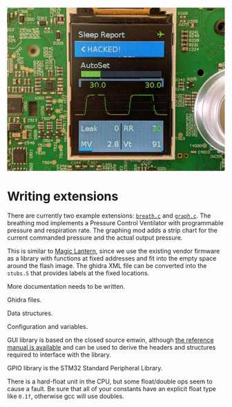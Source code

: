 ![`sprintf` on the screen](/images/sprintf.jpg)

# Writing extensions

There are currently two example extensions: [`breath.c`](https://github.com/osresearch/airbreak/blob/master/breath.c) and [`graph.c`](https://github.com/osresearch/airbreak/blob/master/graph.c).
The breathing mod implements a Pressure Control Ventilator with programmable
pressure and respiration rate.  The graphing mod adds a strip chart for the
current commanded pressure and the actual output pressure.

This is similar to [Magic Lantern](https://magiclantern.fm), since we use the
existing vendor firmware as a library with functions at fixed addresses and fit into
the empty space around the flash image.  The ghidra XML file can be converted into
the `stubs.S` that provides labels at the fixed locations.

More documentation needs to be written.


Ghidra files.

Data structures.

Configuration and variables.

GUI library is based on the closed
source emwin, although [the reference manual is
available](https://www.nxp.com/docs/en/user-guide/UM03001_emWin5_5.pdf)
and can be used to derive the headers and structures required to interface
with the library.

GPIO library is the STM32 Standard Peripheral Library.

There is a hard-float unit in the CPU, but some float/double ops seem
to cause a fault.  Be sure that all of your constants have an explicit
float type like `0.1f`, otherwise gcc will use doubles.
